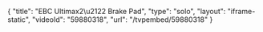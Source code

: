 {
    "title": "EBC Ultimax2\u2122 Brake Pad",
    "type": "solo",
    "layout": "iframe-static",
    "videoId": "59880318",
    "url": "\/tvpembed\/59880318"
}